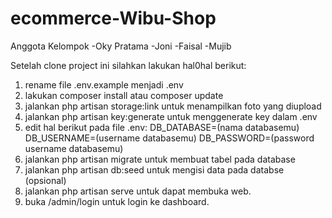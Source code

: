# ecommerce-Wibu-Shop
Anggota Kelompok
-Oky Pratama
-Joni
-Faisal
-Mujib

Setelah clone project ini silahkan lakukan hal0hal berikut:
1. rename file .env.example menjadi .env
2. lakukan composer install atau composer update
3. jalankan php artisan storage:link untuk menampilkan foto yang diupload
4. jalankan php artisan key:generate untuk menggenerate key dalam .env
5. edit hal berikut pada file .env:
        DB_DATABASE=(nama databasemu)
        DB_USERNAME=(username databasemu)
        DB_PASSWORD=(password username databasemu)
6. jalankan php artisan migrate untuk membuat tabel pada database
7. jalankan php artisan db:seed untuk mengisi data pada databse (opsional)
8. jalankan php artisan serve untuk dapat membuka web.
9. buka /admin/login untuk login ke dashboard.